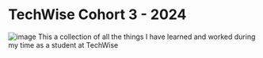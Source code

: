 # TechWise Cohort 3 - 2024 
![image](https://github.com/ZDavila3/TechWise/assets/115113559/42e1a4ba-9a12-4edf-96f1-3586929df9c6)
This a collection of all the things I have learned and worked during my time as a student at TechWise
